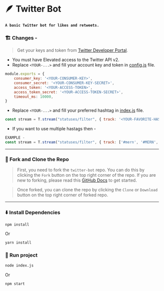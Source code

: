 # 🪶 Twitter Bot

**```A basic Twitter bot for likes and retweets.```**

### 🏗️ Changes -

> Get your keys and token from [Twitter Developer Portal](https://developer.twitter.com/en).

* You must have Elevated access to the Twitter API v2.
* Replace ``<YOUR-...>`` and fill your account key and token in [config.js](config.js) file.
```javascript
module.exports = {
    consumer_key: '<YOUR-CONSUMER-KEY>',
    consumer_secret: '<YOUR-CONSUMER-KEY-SECRET>',
    access_token: '<YOUR-ACCESS-TOKEN>',
    access_token_secret: '<YOUR-ACCESS-TOKEN-SECRET>',
    timeout_ms: 10000,
}
```
* Replace ``<YOUR-...>`` and fill your preferred hashtag in [index.js](index.js) file.
```javascript
const stream = T.stream("statuses/filter", { track: '<YOUR-FAVORITE-HASHTAG>'});
```
* If you want to use multiple hastags then -
```javascript
EXAMPLE - 
const stream = T.stream("statuses/filter", { track: ['#mern', '#MERN', '#mongoDB', 'expressjs', 'reactjs', 'nodejs'] });
```

---

### 🍴 Fork and Clone the Repo 

> First, you need to fork the `twitter-bot` repo. You can do this by clicking the `Fork` button on the top right corner of the repo. If you are new to forking, please read this [GitHub Docs](https://docs.github.com/en/get-started/quickstart/fork-a-repo) to get started.

> Once forked, you can clone the repo by clicking the `Clone` or `Download` button on the top right corner of forked repo.

---

### ⬇️ Install Dependencies


```bash
npm install
```
Or
```bash
yarn install
```

### 💨 Run project


```bash
node index.js
```
Or
```bash
npm start
```

